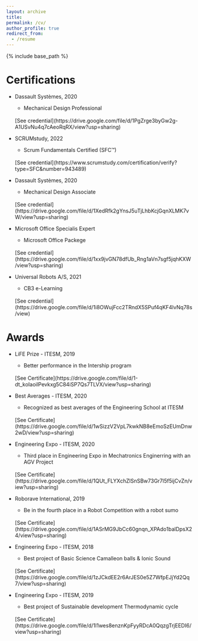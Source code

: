 ```yaml
---
layout: archive
title:
permalink: /cv/
author_profile: true
redirect_from:
  - /resume
---
```


{% include base_path %}

Certifications
======

* Dassault Systèmes, 2020
  * Mechanical Design Professional
  <br>
    [See credential](https://drive.google.com/file/d/1PgZrge3byGw2g-A1USvNu4q7cAeoRqRX/view?usp=sharing)
    
* SCRUMstudy, 2022
  * Scrum Fundamentals Certified (SFC™)
  <br>
    [See credential](https://www.scrumstudy.com/certification/verify?type=SFC&number=943489)
    
* Dassault Systèmes, 2020
  * Mechanical Design Associate
  <br>
    [See credential](https://drive.google.com/file/d/1XedRfk2gYnsJ5uTjLhbKcjGqnXLMK7vW/view?usp=sharing)

* Microsoft Office Specialis Expert
  * Microsoft Office Packege
  <br>
    [See credential](https://drive.google.com/file/d/1xx9jvGN78dfUb_Rng1aVn7sgf5jqhKXW/view?usp=sharing)
    
* Universal Robots A/S, 2021
  * CB3 e-Learning
  <br>
    [See credential](https://drive.google.com/file/d/1i8OWujFcc2TRndX5SPuf4qKF4lvNq78s/view)


Awards
======

* LiFE Prize - ITESM, 2019
  * Better performance in the Intership program 
   <br>
    [See Certificate](https://drive.google.com/file/d/1-dt_koIaoilPevkxg5C84iSP7Qs7TLVX/view?usp=sharing)

* Best Averages - ITESM, 2020
  * Recognized as best averages of the Engineering School at ITESM
   <br>
    [See Certificate](https://drive.google.com/file/d/1wSizzV2VpL7kwkNB8eEmoSzEUmDnw2wD/view?usp=sharing)


* Engineering Expo - ITESM, 2020
  * Third place in Engineering Expo in Mechatronics Enginerring with an AGV Project
   <br>
    [See Certificate](https://drive.google.com/file/d/1QUt_FLYXchZlSnSBw73Gr7l5f5ijCvZn/view?usp=sharing)


* Roborave International, 2019
  * Be in the fourth place in a Robot Competition with a robot sumo
  <br>
    [See Certificate](https://drive.google.com/file/d/1ASrMG9JbCc60gnqn_XPAdo1balDpsX24/view?usp=sharing)

* Engineering Expo - ITESM, 2018
  * Best project of Basic Science Camalleon balls & Ionic Sound
   <br>
    [See Certificate](https://drive.google.com/file/d/1zJCkdEE2r6ArJES0e5Z7WfpEJjYd2Qq7/view?usp=sharing)

* Engineering Expo - ITESM, 2019
  * Best project of Sustainable development Thermodynamic cycle
   <br>
    [See Certificate](https://drive.google.com/file/d/1l1wes8enznKpFyyRDcA0QqzgTrjEEDI6/view?usp=sharing)
